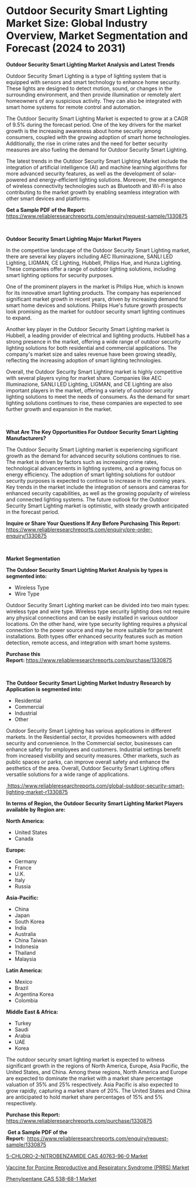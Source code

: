 <p><h1>Outdoor Security Smart Lighting Market Size: Global Industry Overview, Market Segmentation and Forecast (2024 to 2031)</h1></p><p><strong>Outdoor Security Smart Lighting Market Analysis and Latest Trends</strong></p>
<p><p>Outdoor Security Smart Lighting is a type of lighting system that is equipped with sensors and smart technology to enhance home security. These lights are designed to detect motion, sound, or changes in the surrounding environment, and then provide illumination or remotely alert homeowners of any suspicious activity. They can also be integrated with smart home systems for remote control and automation.</p><p>The Outdoor Security Smart Lighting Market is expected to grow at a CAGR of 9.5% during the forecast period. One of the key drivers for the market growth is the increasing awareness about home security among consumers, coupled with the growing adoption of smart home technologies. Additionally, the rise in crime rates and the need for better security measures are also fueling the demand for Outdoor Security Smart Lighting.</p><p>The latest trends in the Outdoor Security Smart Lighting Market include the integration of artificial intelligence (AI) and machine learning algorithms for more advanced security features, as well as the development of solar-powered and energy-efficient lighting solutions. Moreover, the emergence of wireless connectivity technologies such as Bluetooth and Wi-Fi is also contributing to the market growth by enabling seamless integration with other smart devices and platforms.</p></p>
<p><strong>Get a Sample PDF of the Report:&nbsp;</strong> <a href="https://www.reliableresearchreports.com/enquiry/request-sample/1330875">https://www.reliableresearchreports.com/enquiry/request-sample/1330875</a></p>
<p>&nbsp;</p>
<p><strong>Outdoor Security Smart Lighting Major Market Players</strong></p>
<p><p>In the competitive landscape of the Outdoor Security Smart Lighting market, there are several key players including AEC Illuminazione, SANLI LED Lighting, LIGMAN, CE Lighting, Hubbell, Philips Hue, and Hunza Lighting. These companies offer a range of outdoor lighting solutions, including smart lighting options for security purposes. </p><p>One of the prominent players in the market is Philips Hue, which is known for its innovative smart lighting products. The company has experienced significant market growth in recent years, driven by increasing demand for smart home devices and solutions. Philips Hue's future growth prospects look promising as the market for outdoor security smart lighting continues to expand.</p><p>Another key player in the Outdoor Security Smart Lighting market is Hubbell, a leading provider of electrical and lighting products. Hubbell has a strong presence in the market, offering a wide range of outdoor security lighting solutions for both residential and commercial applications. The company's market size and sales revenue have been growing steadily, reflecting the increasing adoption of smart lighting technologies.</p><p>Overall, the Outdoor Security Smart Lighting market is highly competitive with several players vying for market share. Companies like AEC Illuminazione, SANLI LED Lighting, LIGMAN, and CE Lighting are also important players in the market, offering a variety of outdoor security lighting solutions to meet the needs of consumers. As the demand for smart lighting solutions continues to rise, these companies are expected to see further growth and expansion in the market.</p></p>
<p>&nbsp;</p>
<p><strong>What Are The Key Opportunities For Outdoor Security Smart Lighting Manufacturers?</strong></p>
<p><p>The Outdoor Security Smart Lighting market is experiencing significant growth as the demand for advanced security solutions continues to rise. The market is driven by factors such as increasing crime rates, technological advancements in lighting systems, and a growing focus on energy efficiency. The adoption of smart lighting solutions for outdoor security purposes is expected to continue to increase in the coming years. Key trends in the market include the integration of sensors and cameras for enhanced security capabilities, as well as the growing popularity of wireless and connected lighting systems. The future outlook for the Outdoor Security Smart Lighting market is optimistic, with steady growth anticipated in the forecast period.</p></p>
<p><strong>Inquire or Share Your Questions If Any Before Purchasing This Report:</strong> <a href="https://www.reliableresearchreports.com/enquiry/pre-order-enquiry/1330875">https://www.reliableresearchreports.com/enquiry/pre-order-enquiry/1330875</a></p>
<p>&nbsp;</p>
<p><strong>Market Segmentation</strong></p>
<p><strong>The Outdoor Security Smart Lighting Market Analysis by types is segmented into:</strong></p>
<p><ul><li>Wireless Type</li><li>Wire Type</li></ul></p>
<p><p>Outdoor Security Smart Lighting market can be divided into two main types: wireless type and wire type. Wireless type security lighting does not require any physical connections and can be easily installed in various outdoor locations. On the other hand, wire type security lighting requires a physical connection to the power source and may be more suitable for permanent installations. Both types offer enhanced security features such as motion detection, remote access, and integration with smart home systems.</p></p>
<p><strong>Purchase this Report:&nbsp;</strong><a href="https://www.reliableresearchreports.com/purchase/1330875">https://www.reliableresearchreports.com/purchase/1330875</a></p>
<p>&nbsp;</p>
<p><strong>The Outdoor Security Smart Lighting Market Industry Research by Application is segmented into:</strong></p>
<p><ul><li>Residential</li><li>Commercial</li><li>Industrial</li><li>Other</li></ul></p>
<p><p>Outdoor Security Smart Lighting has various applications in different markets. In the Residential sector, it provides homeowners with added security and convenience. In the Commercial sector, businesses can enhance safety for employees and customers. Industrial settings benefit from increased visibility and security measures. Other markets, such as public spaces or parks, can improve overall safety and enhance the aesthetics of the area. Overall, Outdoor Security Smart Lighting offers versatile solutions for a wide range of applications.</p></p>
<p><a href="https://www.reliableresearchreports.com/global-outdoor-security-smart-lighting-market-r1330875">&nbsp;https://www.reliableresearchreports.com/global-outdoor-security-smart-lighting-market-r1330875</a></p>
<p><strong>In terms of Region, the Outdoor Security Smart Lighting Market Players available by Region are:</strong></p>
<p>
    <p> <strong> North America: </strong>
        <ul>
            <li>United States</li>
            <li>Canada</li>
        </ul>
        </p> 
    <p> <strong> Europe: </strong>
        <ul>
            <li>Germany</li>
            <li>France</li>
            <li>U.K.</li>
            <li>Italy</li>
            <li>Russia</li>
        </ul>
        </p> 
    <p> <strong> Asia-Pacific: </strong>
        <ul>
            <li>China</li>
            <li>Japan</li>
            <li>South Korea</li>
            <li>India</li>
            <li>Australia</li>
            <li>China Taiwan</li>
            <li>Indonesia</li>
            <li>Thailand</li>
            <li>Malaysia</li>
        </ul>
        </p> 
    <p> <strong> Latin America: </strong>
        <ul>
            <li>Mexico</li>
            <li>Brazil</li>
            <li>Argentina Korea</li>
            <li>Colombia</li>
        </ul>
        </p> 
    <p> <strong> Middle East & Africa: </strong>
        <ul>
            <li>Turkey</li>
            <li>Saudi</li>
            <li>Arabia</li>
            <li>UAE</li>
            <li>Korea</li>
        </ul>
    </p>
    </p>
<p><p>The outdoor security smart lighting market is expected to witness significant growth in the regions of North America, Europe, Asia Pacific, the United States, and China. Among these regions, North America and Europe are expected to dominate the market with a market share percentage valuation of 35% and 25% respectively. Asia Pacific is also expected to grow rapidly, capturing a market share of 20%. The United States and China are anticipated to hold market share percentages of 15% and 5% respectively.</p></p>
<p><strong>Purchase this Report: </strong><a href="https://www.reliableresearchreports.com/purchase/1330875">https://www.reliableresearchreports.com/purchase/1330875</a></p>
<p>&nbsp;<strong>Get a Sample PDF of the Report:&nbsp;&nbsp;</strong><a href="https://www.reliableresearchreports.com/enquiry/request-sample/1330875">https://www.reliableresearchreports.com/enquiry/request-sample/1330875</a></p>
<p><strong></strong></p>
<p><p><a href="https://github.com/josephpullman6599/Market-Research-Report-List-1/blob/main/5-chloro-2-nitrobenzamide-cas-40763-96-0-market.md">5-CHLORO-2-NITROBENZAMIDE CAS 40763-96-0 Market</a></p><p><a href="https://github.com/baileope6754/Market-Research-Report-List-1/blob/main/vaccine-for-porcine-reproductive-and-respiratory-syndrome-prrs-market.md">Vaccine for Porcine Reproductive and Respiratory Syndrome (PRRS) Market</a></p><p><a href="https://github.com/jakobeblake56/Market-Research-Report-List-1/blob/main/phenylpentane-cas-538-68-1-market.md">Phenylpentane CAS 538-68-1 Market</a></p></p>